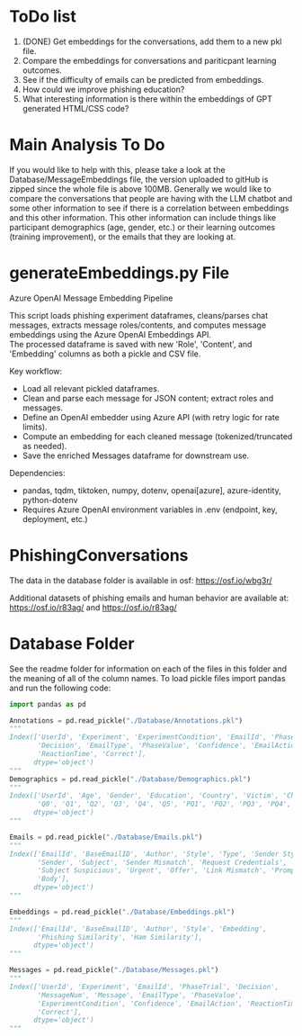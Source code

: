 # ToDo list 
1. (DONE) Get embeddings for the conversations, add them to a new pkl file. 
2. Compare the embeddings for conversations and pariticpant learning outcomes. 
3. See if the difficulty of emails can be predicted from embeddings. 
4. How could we improve phishing education? 
5. What interesting information is there within the embeddings of GPT generated HTML/CSS code? 

# Main Analysis To Do 

If you would like to help with this, please take a look at the Database/MessageEmbeddings file, the version uploaded to gitHub is zipped since the whole file is above 100MB. Generally we would like to compare the conversations that people are having with the LLM chatbot and some other information to see if there is a correlation between embeddings and this other information. This other information can include things like participant demographics (age, gender, etc.) or their learning outcomes (training improvement), or the emails that they are looking at. 

# generateEmbeddings.py File 

Azure OpenAI Message Embedding Pipeline

This script loads phishing experiment dataframes, cleans/parses chat messages, 
extracts message roles/contents, and computes message embeddings using the Azure OpenAI Embeddings API.  
The processed dataframe is saved with new 'Role', 'Content', and 'Embedding' columns as both a pickle and CSV file.

Key workflow:
- Load all relevant pickled dataframes.
- Clean and parse each message for JSON content; extract roles and messages.
- Define an OpenAI embedder using Azure API (with retry logic for rate limits).
- Compute an embedding for each cleaned message (tokenized/truncated as needed).
- Save the enriched Messages dataframe for downstream use.

Dependencies:
- pandas, tqdm, tiktoken, numpy, dotenv, openai[azure], azure-identity, python-dotenv
- Requires Azure OpenAI environment variables in .env (endpoint, key, deployment, etc.)


# PhishingConversations

The data in the database folder is available in osf: https://osf.io/wbg3r/

Additional datasets of phishing emails and human behavior are available at: https://osf.io/r83ag/ and https://osf.io/r83ag/
# Database Folder 

See the readme folder for information on each of the files in this folder and the meaning of all of the column names. 
To load pickle files import pandas and run the following code:

```python 
import pandas as pd 

Annotations = pd.read_pickle("./Database/Annotations.pkl")
"""
Index(['UserId', 'Experiment', 'ExperimentCondition', 'EmailId', 'PhaseTrial',
       'Decision', 'EmailType', 'PhaseValue', 'Confidence', 'EmailAction',
       'ReactionTime', 'Correct'],
      dtype='object')
"""
Demographics = pd.read_pickle("./Database/Demographics.pkl")
"""
Index(['UserId', 'Age', 'Gender', 'Education', 'Country', 'Victim', 'Chatbot',
       'Q0', 'Q1', 'Q2', 'Q3', 'Q4', 'Q5', 'PQ1', 'PQ2', 'PQ3', 'PQ4', 'PQ5'],
      dtype='object')
"""

Emails = pd.read_pickle("./Database/Emails.pkl")
"""
Index(['EmailId', 'BaseEmailID', 'Author', 'Style', 'Type', 'Sender Style',
       'Sender', 'Subject', 'Sender Mismatch', 'Request Credentials',
       'Subject Suspicious', 'Urgent', 'Offer', 'Link Mismatch', 'Prompt',
       'Body'],
      dtype='object')
"""

Embeddings = pd.read_pickle("./Database/Embeddings.pkl")
"""
Index(['EmailId', 'BaseEmailID', 'Author', 'Style', 'Embedding',
       'Phishing Similarity', 'Ham Similarity'],
      dtype='object')
"""

Messages = pd.read_pickle("./Database/Messages.pkl")
"""
Index(['UserId', 'Experiment', 'EmailId', 'PhaseTrial', 'Decision',
       'MessageNum', 'Message', 'EmailType', 'PhaseValue',
       'ExperimentCondition', 'Confidence', 'EmailAction', 'ReactionTime',
       'Correct'],
      dtype='object')
"""
```

